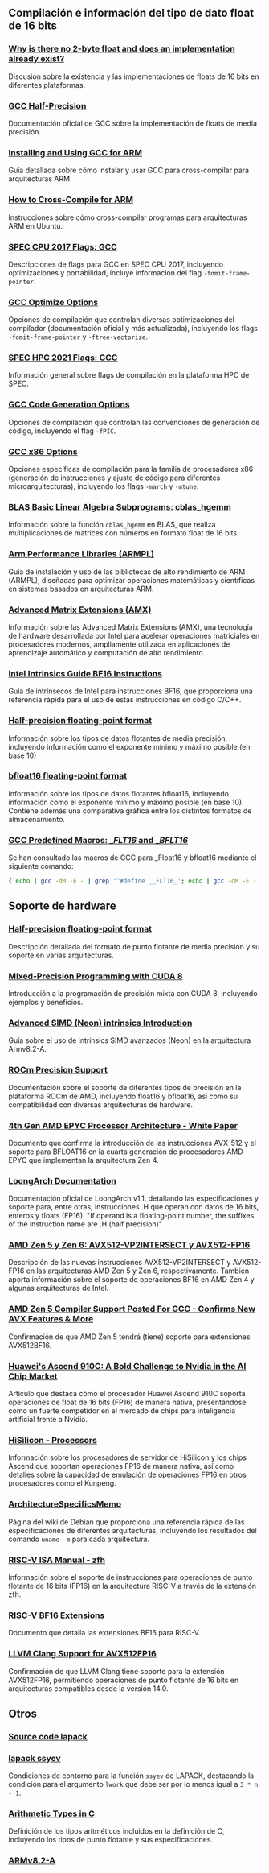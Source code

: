 ## Compilación e información del tipo de dato float de 16 bits

### [Why is there no 2-byte float and does an implementation already exist?](https://stackoverflow.com/questions/5766882/why-is-there-no-2-byte-float-and-does-an-implementation-already-exist)
Discusión sobre la existencia y las implementaciones de floats de 16 bits en diferentes plataformas.

### [GCC Half-Precision](https://gcc.gnu.org/onlinedocs/gcc/Half-Precision.html)
Documentación oficial de GCC sobre la implementación de floats de media precisión.

### [Installing and Using GCC for ARM](https://learn.arm.com/install-guides/gcc/cross/)
Guía detallada sobre cómo instalar y usar GCC para cross-compilar para arquitecturas ARM.

### [How to Cross-Compile for ARM](https://askubuntu.com/questions/250696/how-to-cross-compile-for-arm)
Instrucciones sobre cómo cross-compilar programas para arquitecturas ARM en Ubuntu.

### [SPEC CPU 2017 Flags: GCC](https://www.spec.org/cpu2017/flags/gcc.2021-07-21.html#user_F-fomit-frame-pointer)
Descripciones de flags para GCC en SPEC CPU 2017, incluyendo optimizaciones y portabilidad, incluye información del flag `-fomit-frame-pointer`.

### [GCC Optimize Options](https://gcc.gnu.org/onlinedocs/gcc-14.2.0/gcc/Optimize-Options.html)
Opciones de compilación que controlan diversas optimizaciones del compilador (documentación oficial y más actualizada), incluyendo los flags `-fomit-frame-pointer` y `-ftree-vectorize`.

### [SPEC HPC 2021 Flags: GCC](https://www.spec.org/hpc2021/flags/gcc.html)
Información general sobre flags de compilación en la plataforma HPC de SPEC.

### [GCC Code Generation Options](https://gcc.gnu.org/onlinedocs/gcc-14.2.0/gcc/Code-Gen-Options.html#index-fPIC)
Opciones de compilación que controlan las convenciones de generación de código, incluyendo el flag `-fPIC`.

### [GCC x86 Options](https://gcc.gnu.org/onlinedocs/gcc-14.2.0/gcc/x86-Options.html)
Opciones específicas de compilación para la familia de procesadores x86 (generación de instrucciones y ajuste de código para diferentes microarquitecturas), incluyendo los flags `-march` y `-mtune`.

### [BLAS Basic Linear Algebra Subprograms: cblas_hgemm](https://developer.arm.com/documentation/101004/2410/BLAS-Basic-Linear-Algebra-Subprograms/CBLAS-functions/cblas-hgemm?lang=en)
Información sobre la función `cblas_hgemm` en BLAS, que realiza multiplicaciones de matrices con números en formato float de 16 bits.

### [Arm Performance Libraries (ARMPL)](https://learn.arm.com/install-guides/armpl/)
Guía de instalación y uso de las bibliotecas de alto rendimiento de ARM (ARMPL), diseñadas para optimizar operaciones matemáticas y científicas en sistemas basados en arquitecturas ARM.

### [Advanced Matrix Extensions (AMX)](https://en.wikipedia.org/wiki/Advanced_Matrix_Extensions)
Información sobre las Advanced Matrix Extensions (AMX), una tecnología de hardware desarrollada por Intel para acelerar operaciones matriciales en procesadores modernos, ampliamente utilizada en aplicaciones de aprendizaje automático y computación de alto rendimiento.

### [Intel Intrinsics Guide BF16 Instructions](https://www.intel.com/content/www/us/en/docs/cpp-compiler/developer-guide-reference/2021-8/intrinsics-for-avx-512-bf16-instructions.html)
Guía de intrínsecos de Intel para instrucciones BF16, que proporciona una referencia rápida para el uso de estas instrucciones en código C/C++.

### [Half-precision floating-point format](https://en.wikipedia.org/wiki/Half-precision_floating-point_format)
Información sobre los tipos de datos flotantes de media precisión, incluyendo información como el exponente mínimo y máximo posible (en base 10)

### [bfloat16 floating-point format](https://en.wikipedia.org/wiki/Bfloat16_floating-point_format)
Información sobre los tipos de datos flotantes bfloat16, incluyendo información como el exponente mínimo y máximo posible (en base 10). Contiene además una comparativa gráfica entre los distintos formatos de almacenamiento.

### [GCC Predefined Macros: __FLT16_ and __BFLT16_](https://gcc.gnu.org/onlinedocs/gcc/Preprocessor-Options.html)
Se han consultado las macros de GCC para _Float16 y bfloat16 mediante el siguiente comando: 
```bash
{ echo | gcc -dM -E - | grep '^#define __FLT16_'; echo | gcc -dM -E - | grep '^#define __BFLT16_'; }
```

## Soporte de hardware

### [Half-precision floating-point format](https://en.wikipedia.org/wiki/Half-precision_floating-point_format)
Descripción detallada del formato de punto flotante de media precisión y su soporte en varias arquitecturas.

### [Mixed-Precision Programming with CUDA 8](https://developer.nvidia.com/blog/mixed-precision-programming-cuda-8/)
Introducción a la programación de precisión mixta con CUDA 8, incluyendo ejemplos y beneficios.

### [Advanced SIMD (Neon) intrinsics Introduction](https://developer.arm.com/documentation/101028/0010/Advanced-SIMD--Neon--intrinsics)
Guía sobre el uso de intrinsics SIMD avanzados (Neon) en la arquitectura Armv8.2-A.

### [ROCm Precision Support](https://rocm.docs.amd.com/en/latest/reference/precision-support.html#floating-point-types)
Documentación sobre el soporte de diferentes tipos de precisión en la plataforma ROCm de AMD, incluyendo float16 y bfloat16, así como su compatibilidad con diversas arquitecturas de hardware.

### [4th Gen AMD EPYC Processor Architecture - White Paper](https://www.amd.com/content/dam/amd/en/documents/epyc-business-docs/white-papers/221704010-B_en_4th-Gen-AMD-EPYC-Processor-Architecture---White-Paper_pdf.pdf)
Documento que confirma la introducción de las instrucciones AVX-512 y el soporte para BFLOAT16 en la cuarta generación de procesadores AMD EPYC que implementan la arquitectura Zen 4.

### [LoongArch Documentation](https://github.com/loongson/LoongArch-Documentation/releases/latest/download/LoongArch-Vol1-v1.10-EN.pdf)
Documentación oficial de LoongArch v1.1, detallando las especificaciones y soporte para, entre otras, instrucciones .H que operan con datos de 16 bits, enteros y floats (FP16). "If operand is a floating-point number, the suffixes of the instruction name are .H (half precision)" 

### [AMD Zen 5 y Zen 6: AVX512-VP2INTERSECT y AVX512-FP16](https://elchapuzasinformatico.com/2024/01/amd-cpu-zen-5-avx512-vp2intersect-zen-6-avx512-fp16/)
Descripción de las nuevas instrucciones AVX512-VP2INTERSECT y AVX512-FP16 en las arquitecturas AMD Zen 5 y Zen 6, respectivamente. También aporta información sobre el soporte de operaciones BF16 en AMD Zen 4 y algunas arquitecturas de Intel.

### [AMD Zen 5 Compiler Support Posted For GCC - Confirms New AVX Features & More](https://www.phoronix.com/news/AMD-Zen-5-Znver-5-GCC)
Confirmación de que AMD Zen 5 tendrá (tiene) soporte para extensiones AVX512BF16.

### [Huawei's Ascend 910C: A Bold Challenge to Nvidia in the AI Chip Market](https://www.unite.ai/huaweis-ascend-910c-a-bold-challenge-to-nvidia-in-the-ai-chip-market/)
Artículo que destaca cómo el procesador Huawei Ascend 910C soporta operaciones de float de 16 bits (FP16) de manera nativa, presentándose como un fuerte competidor en el mercado de chips para inteligencia artificial frente a Nvidia.

### [HiSilicon - Processors](https://en.wikipedia.org/wiki/HiSilicon#Server_processors)
Información sobre los procesadores de servidor de HiSilicon y los chips Ascend que soportan operaciones FP16 de manera nativa, así como detalles sobre la capacidad de emulación de operaciones FP16 en otros procesadores como el Kunpeng.

### [ArchitectureSpecificsMemo](https://wiki.debian.org/ArchitectureSpecificsMemo)
Página del wiki de Debian que proporciona una referencia rápida de las especificaciones de diferentes arquitecturas, incluyendo los resultados del comando `uname -m` para cada arquitectura.

### [RISC-V ISA Manual - zfh](https://www.five-embeddev.com/riscv-user-isa-manual/latest-adoc/zfh.html)
Información sobre el soporte de instrucciones para operaciones de punto flotante de 16 bits (FP16) en la arquitectura RISC-V a través de la extensión zfh.

### [RISC-V BF16 Extensions](https://mirror.iscas.ac.cn/riscv-toolchains/release/riscv/riscv-bfloat16/LatestRelease/riscv-bfloat16.pdf)
Documento que detalla las extensiones BF16 para RISC-V.

### [LLVM Clang Support for AVX512FP16](https://www.phoronix.com/news/LLVM-Clang-AVX512FP16)
Confirmación de que LLVM Clang tiene soporte para la extensión AVX512FP16, permitiendo operaciones de punto flotante de 16 bits en arquitecturas compatibles desde la versión 14.0.

## Otros

### [Source code lapack](https://github.com/Reference-LAPACK/lapack)

### [lapack ssyev](https://www.math.utah.edu/software/lapack/lapack-s/ssyev.html)
Condiciones de contorno para la función `ssyev` de LAPACK, destacando la condición para el argumento `lwork` que debe ser por lo menos igual a `3 * n - 1`.

### [Arithmetic Types in C](https://en.cppreference.com/w/c/language/arithmetic_types.html)
Definición de los tipos aritméticos incluidos en la definición de C, incluyendo los tipos de punto flotante y sus especificaciones.

### [ARMv8.2-A](https://es.wikipedia.org/wiki/AArch64#ARMv8.2-A)